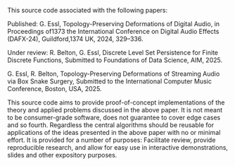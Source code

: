 This source code associated with the following papers:

Published:
G. Essl, Topology-Preserving Deformations of Digital Audio, in Proceedings of1373
the International Conference on Digital Audio Effects (DAFX-24), Guildford,1374
UK, 2024, 329–336.

Under review:
R. Belton, G. Essl, Discrete Level Set Persistence for Finite Discrete Functions, Submitted to Foundations of Data Science, AIM, 2025.

G. Essl, R. Belton, Topology-Preserving Deformations of Streaming Audio via Box Snake Surgery, Submitted to the International Computer Music Conference, Boston, USA, 2025.

This source code aims to provide proof-of-concept implementations of the theory and applied problems discussed in the above paper. It is not meant to be consumer-grade software, does not guarantee to cover edge cases and so fourth.
Regardless the central algorithms should be reusable for applications of the ideas presented in the above paper with no or minimal effort. It is provided for a number of purposes: Facilitate review, provide reproducible research,
and allow for easy use in interactive demonstrations, slides and other expository purposes.
